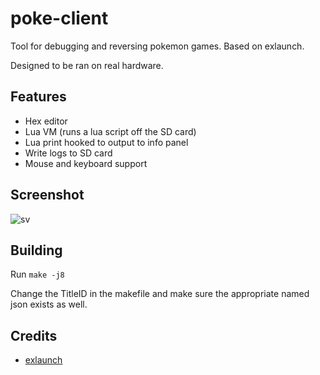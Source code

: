 # poke-client

Tool for debugging and reversing pokemon games. Based on exlaunch.

Designed to be ran on real hardware.

## Features
- Hex editor
- Lua VM (runs a lua script off the SD card)
- Lua print hooked to output to info panel
- Write logs to SD card
- Mouse and keyboard support

## Screenshot
![sv](https://i.imgur.com/xjGxu0a.jpeg)

## Building
Run `make -j8`

Change the TitleID in the makefile and make sure the appropriate named json exists as well.

## Credits

- [exlaunch](https://github.com/shadowninja108/exlaunch/)
